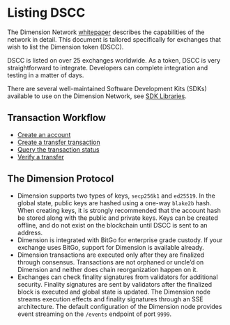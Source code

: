 # Listing DSCC

The Dimension Network [whitepaper](../../../docs/dimension/index.md) describes the capabilities of the network in detail. This document is tailored specifically for exchanges that wish to list the Dimension token (DSCC).

DSCC is listed on over 25 exchanges worldwide. As a token, DSCC is very straightforward to integrate. Developers can complete integration and testing in a matter of days.

There are several well-maintained Software Development Kits (SDKs) available to use on the Dimension Network, see [SDK Libraries](../dapp-dev-guide/sdk/index.md).

## Transaction Workflow

-   [Create an account](../dapp-dev-guide/keys.md)
-   [Create a transfer transaction](../workflow/transfer-workflow.md)
-   [Query the transaction status](../workflow/querying.md)
-   [Verify a transfer](../workflow/verify-transfer.md)

## The Dimension Protocol

-   Dimension supports two types of keys, `secp256k1` and `ed25519`. In the global state, public keys are hashed using a one-way `blake2b` hash. When creating keys, it is strongly recommended that the account hash be stored along with the public and private keys. Keys can be created offline, and do not exist on the blockchain until DSCC is sent to an address.
-   Dimension is integrated with BitGo for enterprise grade custody. If your exchange uses BitGo, support for Dimension is available already.
-   Dimension transactions are executed only after they are finalized through consensus. Transactions are not orphaned or uncle’d on Dimension and neither does chain reorganization happen on it.
-   Exchanges can check finality signatures from validators for additional security. Finality signatures are sent by validators after the finalized block is executed and global state is updated. The Dimension node streams execution effects and finality signatures through an SSE architecture. The default configuration of the Dimension node provides event streaming on the `/events` endpoint of port `9999`.
